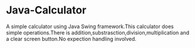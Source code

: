 # Java-Calculator
A simple calculator using Java Swing framework.This calculator does simple operations.There is addition,substrasction,division,multiplication and a clear screen button.No expection handling involved.
